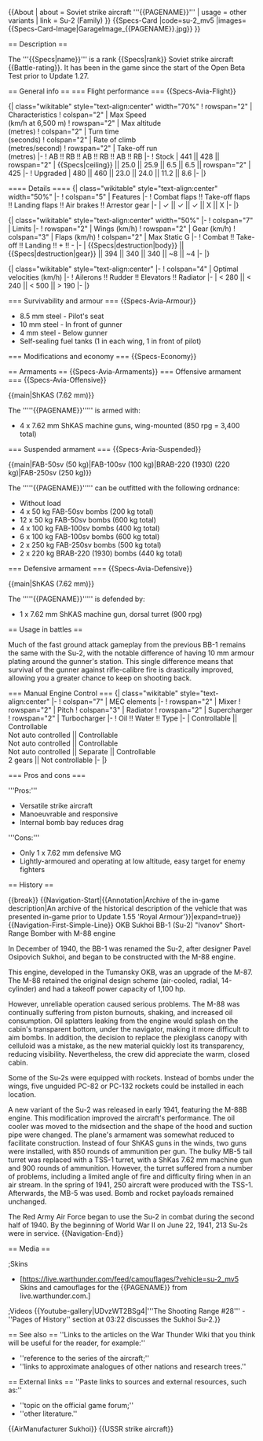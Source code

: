 {{About
| about = Soviet strike aircraft '''{{PAGENAME}}'''
| usage = other variants
| link = Su-2 (Family)
}}
{{Specs-Card
|code=su-2_mv5
|images={{Specs-Card-Image|GarageImage_{{PAGENAME}}.jpg}}
}}

== Description ==
<!-- ''In the description, the first part should be about the history of and the creation and combat usage of the aircraft, as well as its key features. In the second part, tell the reader about the aircraft in the game. Insert a screenshot of the vehicle, so that if the novice player does not remember the vehicle by name, he will immediately understand what kind of vehicle the article is talking about.'' -->
The '''{{Specs|name}}''' is a rank {{Specs|rank}} Soviet strike aircraft {{Battle-rating}}. It has been in the game since the start of the Open Beta Test prior to Update 1.27.

== General info ==
=== Flight performance ===
{{Specs-Avia-Flight}}
<!-- ''Describe how the aircraft behaves in the air. Speed, manoeuvrability, acceleration and allowable loads - these are the most important characteristics of the vehicle.'' -->

{| class="wikitable" style="text-align:center" width="70%"
! rowspan="2" | Characteristics
! colspan="2" | Max Speed<br>(km/h at 6,500 m)
! rowspan="2" | Max altitude<br>(metres)
! colspan="2" | Turn time<br>(seconds)
! colspan="2" | Rate of climb<br>(metres/second)
! rowspan="2" | Take-off run<br>(metres)
|-
! AB !! RB !! AB !! RB !! AB !! RB
|-
! Stock
| 441 || 428 || rowspan="2" | {{Specs|ceiling}} || 25.0 || 25.9 || 6.5 || 6.5 || rowspan="2" | 425
|-
! Upgraded
| 480 || 460 || 23.0 || 24.0 || 11.2 || 8.6
|-
|}

==== Details ====
{| class="wikitable" style="text-align:center" width="50%"
|-
! colspan="5" | Features
|-
! Combat flaps !! Take-off flaps !! Landing flaps !! Air brakes !! Arrestor gear
|-
| ✓ || ✓ || ✓ || X || X     <!-- ✓ -->
|-
|}

{| class="wikitable" style="text-align:center" width="50%"
|-
! colspan="7" | Limits
|-
! rowspan="2" | Wings (km/h)
! rowspan="2" | Gear (km/h)
! colspan="3" | Flaps (km/h)
! colspan="2" | Max Static G
|-
! Combat !! Take-off !! Landing !! + !! -
|-
| {{Specs|destruction|body}} || {{Specs|destruction|gear}} || 394 || 340 || 340 || ~8 || ~4
|-
|}

{| class="wikitable" style="text-align:center"
|-
! colspan="4" | Optimal velocities (km/h)
|-
! Ailerons !! Rudder !! Elevators !! Radiator
|-
| < 280 || < 240 || < 500 || > 190
|-
|}

=== Survivability and armour ===
{{Specs-Avia-Armour}}
<!-- ''Examine the survivability of the aircraft. Note how vulnerable the structure is and how secure the pilot is, whether the fuel tanks are armoured, etc. Describe the armour, if there is any, and also mention the vulnerability of other critical aircraft systems.'' -->

* 8.5 mm steel - Pilot's seat
* 10 mm steel - In front of gunner
* 4 mm steel - Below gunner
* Self-sealing fuel tanks (1 in each wing, 1 in front of pilot)

=== Modifications and economy ===
{{Specs-Economy}}

== Armaments ==
{{Specs-Avia-Armaments}}
=== Offensive armament ===
{{Specs-Avia-Offensive}}
<!-- ''Describe the offensive armament of the aircraft, if any. Describe how effective the cannons and machine guns are in a battle, and also what belts or drums are better to use. If there is no offensive weaponry, delete this subsection.'' -->
{{main|ShKAS (7.62 mm)}}

The '''''{{PAGENAME}}''''' is armed with:

* 4 x 7.62 mm ShKAS machine guns, wing-mounted (850 rpg = 3,400 total)

=== Suspended armament ===
{{Specs-Avia-Suspended}}
<!-- ''Describe the aircraft's suspended armament: additional cannons under the wings, bombs, rockets and torpedoes. This section is especially important for bombers and attackers. If there is no suspended weaponry remove this subsection.'' -->
{{main|FAB-50sv (50 kg)|FAB-100sv (100 kg)|BRAB-220 (1930) (220 kg)|FAB-250sv (250 kg)}}

The '''''{{PAGENAME}}''''' can be outfitted with the following ordnance:

* Without load
* 4 x 50 kg FAB-50sv bombs (200 kg total)
* 12 x 50 kg FAB-50sv bombs (600 kg total)
* 4 x 100 kg FAB-100sv bombs (400 kg total)
* 6 x 100 kg FAB-100sv bombs (600 kg total)
* 2 x 250 kg FAB-250sv bombs (500 kg total)
* 2 x 220 kg BRAB-220 (1930) bombs (440 kg total)

=== Defensive armament ===
{{Specs-Avia-Defensive}}
<!-- ''Defensive armament with turret machine guns or cannons, crewed by gunners. Examine the number of gunners and what belts or drums are better to use. If defensive weaponry is not available, remove this subsection.'' -->
{{main|ShKAS (7.62 mm)}}

The '''''{{PAGENAME}}''''' is defended by:

* 1 x 7.62 mm ShKAS machine gun, dorsal turret (900 rpg)

== Usage in battles ==
<!-- ''Describe the tactics of playing in the aircraft, the features of using aircraft in a team and advice on tactics. Refrain from creating a "guide" - do not impose a single point of view, but instead, give the reader food for thought. Examine the most dangerous enemies and give recommendations on fighting them. If necessary, note the specifics of the game in different modes (AB, RB, SB).'' -->
Much of the fast ground attack gameplay from the previous BB-1 remains the same with the Su-2, with the notable difference of having 10 mm armour plating around the gunner's station. This single difference means that survival of the gunner against rifle-calibre fire is drastically improved, allowing you a greater chance to keep on shooting back. 

=== Manual Engine Control ===
{| class="wikitable" style="text-align:center"
|-
! colspan="7" | MEC elements
|-
! rowspan="2" | Mixer
! rowspan="2" | Pitch
! colspan="3" | Radiator
! rowspan="2" | Supercharger
! rowspan="2" | Turbocharger
|-
! Oil !! Water !! Type
|-
| Controllable || Controllable<br>Not auto controlled || Controllable<br>Not auto controlled || Controllable<br>Not auto controlled || Separate || Controllable<br>2 gears || Not controllable
|-
|}

=== Pros and cons ===
<!-- ''Summarise and briefly evaluate the vehicle in terms of its characteristics and combat effectiveness. Mark its pros and cons in the bulleted list. Try not to use more than 6 points for each of the characteristics. Avoid using categorical definitions such as "bad", "good" and the like - use substitutions with softer forms such as "inadequate" and "effective".'' -->

'''Pros:'''

* Versatile strike aircraft
* Manoeuvrable and responsive
* Internal bomb bay reduces drag

'''Cons:'''

* Only 1 x 7.62 mm defensive MG
* Lightly-armoured and operating at low altitude, easy target for enemy fighters

== History ==
<!-- ''Describe the history of the creation and combat usage of the aircraft in more detail than in the introduction. If the historical reference turns out to be too long, take it to a separate article, taking a link to the article about the vehicle and adding a block "/History" (example: <nowiki>https://wiki.warthunder.com/(Vehicle-name)/History</nowiki>) and add a link to it here using the <code>main</code> template. Be sure to reference text and sources by using <code><nowiki><ref></ref></nowiki></code>, as well as adding them at the end of the article with <code><nowiki><references /></nowiki></code>. This section may also include the vehicle's dev blog entry (if applicable) and the in-game encyclopedia description (under <code><nowiki>=== In-game description ===</nowiki></code>, also if applicable).'' -->

{{break}}
{{Navigation-Start|{{Annotation|Archive of the in-game description|An archive of the historical description of the vehicle that was presented in-game prior to Update 1.55 'Royal Armour'}}|expand=true}}
{{Navigation-First-Simple-Line}}
OKB Sukhoi BB-1 (Su-2) "Ivanov" Short-Range Bomber with M-88 engine

In December of 1940, the BB-1 was renamed the Su-2, after designer Pavel Osipovich Sukhoi, and began to be constructed with the M-88 engine.

This engine, developed in the Tumansky OKB, was an upgrade of the M-87. The M-88 retained the original design scheme (air-cooled, radial, 14-cylinder) and had a takeoff power capacity of 1,100 hp.

However, unreliable operation caused serious problems. The M-88 was continually suffering from piston burnouts, shaking, and increased oil consumption. Oil splatters leaking from the engine would splash on the cabin's transparent bottom, under the navigator, making it more difficult to aim bombs. In addition, the decision to replace the plexiglass canopy with celluloid was a mistake, as the new material quickly lost its transparency, reducing visibility. Nevertheless, the crew did appreciate the warm, closed cabin.

Some of the Su-2s were equipped with rockets. Instead of bombs under the wings, five unguided PC-82 or PC-132 rockets could be installed in each location.

A new variant of the Su-2 was released in early 1941, featuring the M-88B engine. This modification improved the aircraft's performance. The oil cooler was moved to the midsection and the shape of the hood and suction pipe were changed. The plane's armament was somewhat reduced to facilitate construction. Instead of four ShKAS guns in the winds, two guns were installed, with 850 rounds of ammunition per gun. The bulky MB-5 tail turret was replaced with a TSS-1 turret, with a ShKas 7.62 mm machine gun and 900 rounds of ammunition. However, the turret suffered from a number of problems, including a limited angle of fire and difficulty firing when in an air stream. In the spring of 1941, 250 aircraft were produced with the TSS-1. Afterwards, the MB-5 was used. Bomb and rocket payloads remained unchanged.

The Red Army Air Force began to use the Su-2 in combat during the second half of 1940. By the beginning of World War II on June 22, 1941, 213 Su-2s were in service.
{{Navigation-End}}

== Media ==
<!-- ''Excellent additions to the article would be video guides, screenshots from the game, and photos.'' -->

;Skins

* [https://live.warthunder.com/feed/camouflages/?vehicle=su-2_mv5 Skins and camouflages for the {{PAGENAME}} from live.warthunder.com.]

;Videos
{{Youtube-gallery|UDvzWT2BSg4|'''The Shooting Range #28''' - ''Pages of History'' section at 03:22 discusses the Sukhoi Su-2.}}

== See also ==
''Links to the articles on the War Thunder Wiki that you think will be useful for the reader, for example:''

* ''reference to the series of the aircraft;''
* ''links to approximate analogues of other nations and research trees.''

== External links ==
''Paste links to sources and external resources, such as:''

* ''topic on the official game forum;''
* ''other literature.''

{{AirManufacturer Sukhoi}}
{{USSR strike aircraft}}